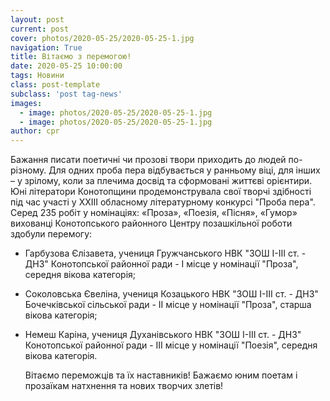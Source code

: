 ```yaml
---
layout: post
current: post
cover: photos/2020-05-25/2020-05-25-1.jpg
navigation: True
title: Вітаємо з перемогою!
date: 2020-05-25 10:00:00
tags: Новини
class: post-template
subclass: 'post tag-news'
images:
  - image: photos/2020-05-25/2020-05-25-1.jpg
  - image: photos/2020-05-25/2020-05-25-1.jpg
author: cpr
---
```


Бажання писати поетичні чи прозові твори приходить до людей по-різному. Для одних проба пера відбувається у ранньому віці, для інших – у зрілому, коли за плечима досвід та сформовані життєві орієнтири.
	Юні літератори Конотопщини продемонструвала свої творчі здібності під час участі у ХХІІІ обласному літературному конкурсі "Проба пера". Серед 235 робіт у номінаціях: «Проза», «Поезія, «Пісня», «Гумор» вихованці Конотопського районного Центру позашкільної роботи здобули перемогу:

 - Гарбузова Єлізавета, учениця Гружчанського НВК "ЗОШ І-ІІІ ст. - ДНЗ" Конотопської районної ради - І місце у номінації "Проза", середня вікова категорія;
 - Соколовська Євеліна, учениця Козацького НВК "ЗОШ І-ІІІ ст. - ДНЗ" Бочечківської сільської ради - ІІ місце у номінації "Проза", старша вікова категорія;
 - Немеш Каріна, учениця Духанівського НВК "ЗОШ І-ІІІ ст. - ДНЗ" Конотопської районної ради - ІІІ місце  у номінації "Поезія", середня вікова категорія.

	Вітаємо переможців та їх наставників! Бажаємо юним поетам і прозаїкам натхнення та нових творчих злетів!

